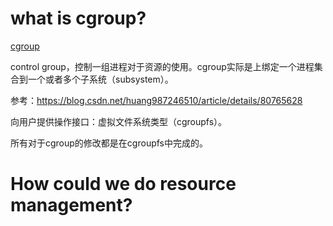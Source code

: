 # what is cgroup?

[cgroup](https://git.kernel.org/pub/scm/linux/kernel/git/torvalds/linux.git/tree/Documentation/cgroup-v1/cgroups.txt)

control group，控制一组进程对于资源的使用。cgroup实际是上绑定一个进程集合到一个或者多个子系统（subsystem）。

参考：https://blog.csdn.net/huang987246510/article/details/80765628


向用户提供操作接口：虚拟文件系统类型（cgroupfs）。

所有对于cgroup的修改都是在cgroupfs中完成的。

# How could we do resource management?
